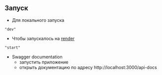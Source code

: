## Запуск

- Для локального запуска

`"dev"`

- Чтобы запускалось на [render](render.com)

`"start"`

- Swagger documentation
	- запустить приложение
	- открыть документацию по адресу http://localhost:3000/api-docs
